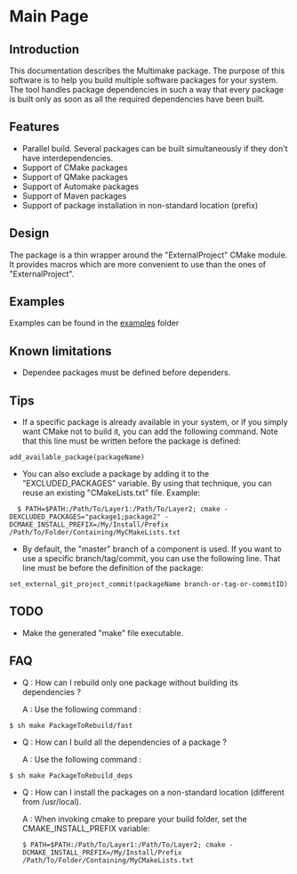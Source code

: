 Main Page
=========

Introduction
------------

This documentation describes the Multimake package.
The purpose of this software is to help you build multiple software packages for your system. The tool handles package dependencies in such a way that every package is built only as soon as all the required dependencies have been built.

Features
--------

- Parallel build. Several packages can be built simultaneously if they don't have interdependencies.
- Support of CMake packages
- Support of QMake packages
- Support of Automake packages
- Support of Maven packages
- Support of package installation in non-standard location (prefix)


Design
------

The package is a thin wrapper around the "ExternalProject" CMake module. It provides macros which are more convenient to use than the ones of "ExternalProject".


Examples
--------

Examples can be found in the [examples](examples/README.md) folder


Known limitations
-----------

- Dependee packages must be defined before dependers.


Tips
----

 - If a specific package is already available in your system, or if you simply want CMake not to build it, you can add the following command. Note that this line must be written before the package is defined:
```
add_available_package(packageName)
```

 - You can also exclude a package by adding it to the "EXCLUDED_PACKAGES" variable. By using that technique, you can reuse an existing "CMakeLists.txt" file. Example:
```
  $ PATH=$PATH:/Path/To/Layer1:/Path/To/Layer2; cmake -DEXCLUDED_PACKAGES="package1;package2" -DCMAKE_INSTALL_PREFIX=/My/Install/Prefix /Path/To/Folder/Containing/MyCMakeLists.txt
```

 - By default, the "master" branch of a component is used. If you want to use a specific branch/tag/commit, you can use the following line. That line must be before the definition of the package:
```
set_external_git_project_commit(packageName branch-or-tag-or-commitID)
```


TODO
----

 - Make the generated "make" file executable.


FAQ
---

 - Q : How can I rebuild only one package without building its dependencies ?
 
   A : Use the following command :
```
$ sh make PackageToRebuild/fast
```

 - Q : How can I build all the dependencies of a package ?
 
   A : Use the following command :
```
$ sh make PackageToRebuild_deps
```

 - Q : How can I install the packages on a non-standard location (different from /usr/local).

   A : When invoking cmake to prepare your build folder, set the CMAKE_INSTALL_PREFIX variable:
   ```
   $ PATH=$PATH:/Path/To/Layer1:/Path/To/Layer2; cmake -DCMAKE_INSTALL_PREFIX=/My/Install/Prefix /Path/To/Folder/Containing/MyCMakeLists.txt
   ``` 
